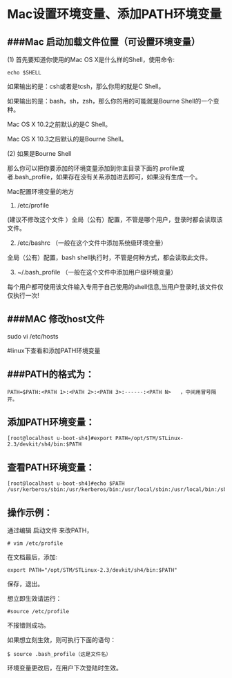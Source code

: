# Mac设置环境变量、添加PATH环境变量

###Mac 启动加载文件位置（可设置环境变量）
------------------------------------------------------
 
(1) 首先要知道你使用的Mac OS X是什么样的Shell，使用命令:

```
echo $SHELL
```
如果输出的是：csh或者是tcsh，那么你用的就是C Shell。

如果输出的是：bash，sh，zsh，那么你的用的可能就是Bourne Shell的一个变种。

Mac OS X 10.2之前默认的是C Shell。

Mac OS X 10.3之后默认的是Bourne Shell。
 
(2) 如果是Bourne Shell

那么你可以把你要添加的环境变量添加到你主目录下面的.profile或者.bash_profile，如果存在没有关系添加进去即可，如果没有生成一个。
 
Mac配置环境变量的地方

1. /etc/profile   

 (建议不修改这个文件 ）全局（公有）配置，不管是哪个用户，登录时都会读取该文件。

2. /etc/bashrc    （一般在这个文件中添加系统级环境变量）
 
  全局（公有）配置，bash shell执行时，不管是何种方式，都会读取此文件。
 
3. ~/.bash_profile  （一般在这个文件中添加用户级环境变量）

 每个用户都可使用该文件输入专用于自己使用的shell信息,当用户登录时,该文件仅仅执行一次!
 
 
###MAC 修改host文件 
------------------------------------------------------
sudo vi /etc/hosts
 
 
#linux下查看和添加PATH环境变量
 
###PATH的格式为：
---------------------------------------------------
```
PATH=$PATH:<PATH 1>:<PATH 2>:<PATH 3>:------:<PATH N>   ，中间用冒号隔开。
``` 
 
添加PATH环境变量：
---------------------------------------------------
```
[root@localhost u-boot-sh4]#export PATH=/opt/STM/STLinux-2.3/devkit/sh4/bin:$PATH
```
 
 
查看PATH环境变量：
------------------------------------------------------
```
[root@localhost u-boot-sh4]#echo $PATH
/usr/kerberos/sbin:/usr/kerberos/bin:/usr/local/sbin:/usr/local/bin:/sbin:/bin:/usr/sbin:/usr/bin:/root/bin
```
 操作示例：
----------------------------------------------------
通过编辑 启动文件 来改PATH，

```
# vim /etc/profile
```

在文档最后，添加:

```
export PATH="/opt/STM/STLinux-2.3/devkit/sh4/bin:$PATH"
```
保存，退出。
 
想立即生效请运行：

```
#source /etc/profile
```
不报错则成功。
 
如果想立刻生效，则可执行下面的语句：

```
$ source .bash_profile（这是文件名）
```

环境变量更改后，在用户下次登陆时生效。
